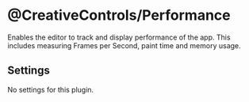 # @CreativeControls/Performance
Enables the editor to track and display performance of the app. This includes measuring Frames per Second, paint time and memory usage.

## Settings
No settings for this plugin.
